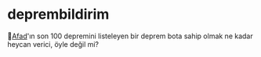 # deprembildirim
🎉[Afad](https://deprem.afad.gov.tr/last-earthquakes.html)'ın son 100 depremini listeleyen bir deprem bota sahip olmak ne kadar heycan verici, öyle değil mi?
